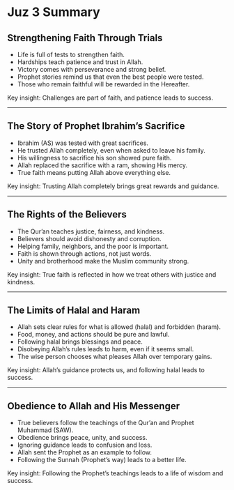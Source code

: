 # Juz 3 Summary  

## Strengthening Faith Through Trials  
- Life is full of tests to strengthen faith.  
- Hardships teach patience and trust in Allah.  
- Victory comes with perseverance and strong belief.  
- Prophet stories remind us that even the best people were tested.  
- Those who remain faithful will be rewarded in the Hereafter.  

Key insight: Challenges are part of faith, and patience leads to success.  

---

## The Story of Prophet Ibrahim’s Sacrifice  
- Ibrahim (AS) was tested with great sacrifices.  
- He trusted Allah completely, even when asked to leave his family.  
- His willingness to sacrifice his son showed pure faith.  
- Allah replaced the sacrifice with a ram, showing His mercy.  
- True faith means putting Allah above everything else.  

Key insight: Trusting Allah completely brings great rewards and guidance.  

---

## The Rights of the Believers  
- The Qur’an teaches justice, fairness, and kindness.  
- Believers should avoid dishonesty and corruption.  
- Helping family, neighbors, and the poor is important.  
- Faith is shown through actions, not just words.  
- Unity and brotherhood make the Muslim community strong.  

Key insight: True faith is reflected in how we treat others with justice and kindness.  

---

## The Limits of Halal and Haram  
- Allah sets clear rules for what is allowed (halal) and forbidden (haram).  
- Food, money, and actions should be pure and lawful.  
- Following halal brings blessings and peace.  
- Disobeying Allah’s rules leads to harm, even if it seems small.  
- The wise person chooses what pleases Allah over temporary gains.  

Key insight: Allah’s guidance protects us, and following halal leads to success.  

---

## Obedience to Allah and His Messenger  
- True believers follow the teachings of the Qur’an and Prophet Muhammad (SAW).  
- Obedience brings peace, unity, and success.  
- Ignoring guidance leads to confusion and loss.  
- Allah sent the Prophet as an example to follow.  
- Following the Sunnah (Prophet’s way) leads to a better life.  

Key insight: Following the Prophet’s teachings leads to a life of wisdom and success.  
